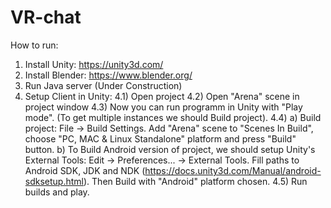 # VR-chat



How to run:
1) Install Unity: https://unity3d.com/
2) Install Blender: https://www.blender.org/
3) Run Java server (Under Construction)
4) Setup Client in Unity:
4.1) Open project
4.2) Open "Arena" scene in project window
4.3) Now you can run programm in Unity with "Play mode". (To get multiple instances we should Build project).
4.4)
a) Build project: File -> Build Settings. Add "Arena" scene to "Scenes In Build", choose "PC, MAC & Linux Standalone" platform and press "Build" button.
b) To Build Android version of project, we should setup Unity's External Tools: Edit -> Preferences... -> External Tools. Fill paths to Android SDK, JDK and NDK (https://docs.unity3d.com/Manual/android-sdksetup.html).
Then Build with "Android" platform chosen.
4.5) Run builds and play.
